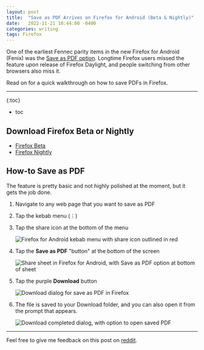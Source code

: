 ```yaml
---
layout: post
title:  "Save as PDF Arrives on Firefox for Android (Beta & Nightly)"
date:   2022-11-21 10:44:00 -0400
categories: writing
tags: Firefox
---
```


One of the earliest Fennec parity items in the new Firefox for Android (Fenix) was the [Save as PDF option](https://github.com/mozilla-mobile/fenix/issues/3709). Longtime Firefox users missed the feature upon release of Firefox Daylight, and people switching from other browsers also miss it. 

Read on for a quick walkthrough on how to save PDFs in Firefox.

* * *

{:toc}
* toc

## Download Firefox Beta or Nightly

* [Firefox Beta](https://play.google.com/store/apps/details?id=org.mozilla.firefox_beta)
* [Firefox Nightly](https://play.google.com/store/apps/details?id=org.mozilla.fenix)

## How-to Save as PDF

The feature is pretty basic and not highly polished at the moment, but it gets the job done. 

1. Navigate to any web page that you want to save as PDF
2. Tap the kebab menu (⋮)
3. Tap the share icon at the bottom of the menu

	<picture>
	  <source type="image/webp" srcset="{{site.url}}/assets/images/save-as-pdf-firefox/firefox-menu-share.webp,
	          {{site.url}}/assets/images/save-as-pdf-firefox/firefox-menu-share-2x.webp 2x">
	  <source type="image/png" srcset="{{site.url}}/assets/images/save-as-pdf-firefox/firefox-menu-share.png,
	  		  {{site.url}}/assets/images/save-as-pdf-firefox/firefox-menu-share-2x.png 2x">
	  <img src="{{site.url}}/assets/images/save-as-pdf-firefox/firefox-menu-share.png" srcset="{{site.url}}/assets/images/save-as-pdf-firefox/firefox-menu-share-2x.png 2x" alt="Firefox for Android kebab menu with share icon outlined in red"/>
	</picture>

4. Tap the **Save as PDF** "button" at the bottom of the screen

	<picture>
	  <source type="image/webp" srcset="{{site.url}}/assets/images/save-as-pdf-firefox/save-as-pdf.webp,
	          {{site.url}}/assets/images/save-as-pdf-firefox/save-as-pdf-2x.webp 2x">
	  <source type="image/png" srcset="{{site.url}}/assets/images/save-as-pdf-firefox/save-as-pdf.png,
	  		  {{site.url}}/assets/images/save-as-pdf-firefox/save-as-pdf-2x.png 2x">
	  <img src="{{site.url}}/assets/images/save-as-pdf-firefox/save-as-pdf.png" srcset="{{site.url}}/assets/images/save-as-pdf-firefox/save-as-pdf-2x.png 2x" alt="Share sheet in Firefox for Android, with Save as PDF option at bottom of sheet"/>
	</picture>

5. Tap the purple **Download** button

	<picture>
	  <source type="image/webp" srcset="{{site.url}}/assets/images/save-as-pdf-firefox/pdf-download.webp,
	          {{site.url}}/assets/images/save-as-pdf-firefox/pdf-download-2x.webp 2x">
	  <source type="image/png" srcset="{{site.url}}/assets/images/save-as-pdf-firefox/pdf-download.png,
	  		  {{site.url}}/assets/images/save-as-pdf-firefox/pdf-download-2x.png 2x">
	  <img src="{{site.url}}/assets/images/save-as-pdf-firefox/pdf-download.png" srcset="{{site.url}}/assets/images/save-as-pdf-firefox/pdf-download-2x.png 2x" alt="Download dialog for save as PDF in Firefox"/>
	</picture>

6. The file is saved to your Download folder, and you can also open it from the prompt that appears.

	<picture>
	  <source type="image/webp" srcset="{{site.url}}/assets/images/save-as-pdf-firefox/pdf-downloaded.webp,
	          {{site.url}}/assets/images/save-as-pdf-firefox/pdf-downloaded-2x.webp 2x">
	  <source type="image/png" srcset="{{site.url}}/assets/images/save-as-pdf-firefox/pdf-downloaded.png,
	  		  {{site.url}}/assets/images/save-as-pdf-firefox/pdf-downloaded-2x.png 2x">
	  <img src="{{site.url}}/assets/images/save-as-pdf-firefox/pdf-downloaded.png" srcset="{{site.url}}/assets/images/save-as-pdf-firefox/pdf-downloaded-2x.png 2x" alt="Download completed dialog, with option to open saved PDF"/>
	</picture>

---

Feel free to give me feedback on this post on [reddit](https://www.reddit.com/r/firefox/comments/z1ohal/save_as_pdf_arrives_on_firefox_for_android_beta/?). 